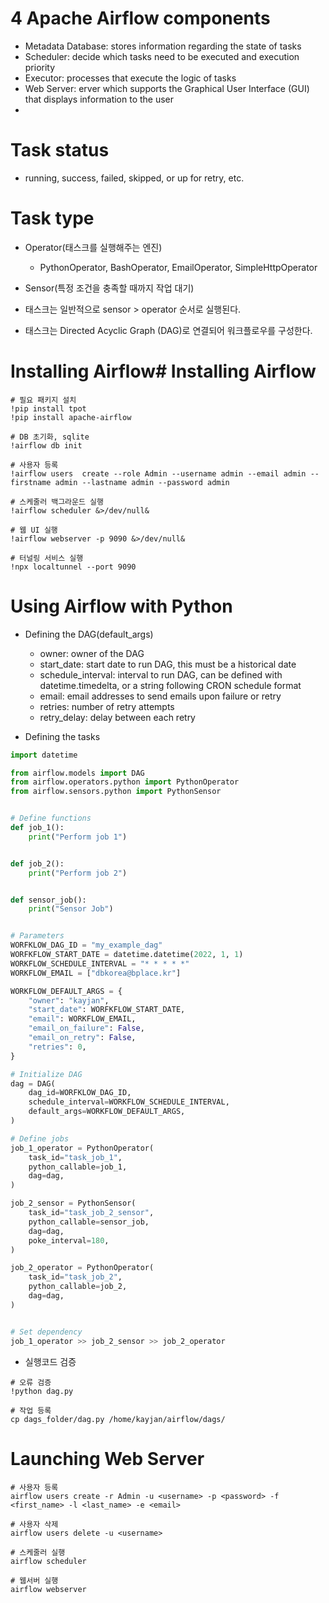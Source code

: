 # 4 Apache Airflow components
- Metadata Database: stores information regarding the state of tasks
- Scheduler: decide which tasks need to be executed and execution priority
- Executor: processes that execute the logic of tasks
- Web Server: erver which supports the Graphical User Interface (GUI) that displays information to the user
- 

# Task status
- running, success, failed, skipped, or up for retry, etc.

# Task type
- Operator(태스크를 실행해주는 엔진)
    - PythonOperator, BashOperator, EmailOperator, SimpleHttpOperator

- Sensor(특정 조건을 충족할 때까지 작업 대기)
- 태스크는 일반적으로 sensor > operator 순서로 실행된다.
- 태스크는 Directed Acyclic Graph (DAG)로 연결되어 워크플로우를 구성한다.

# Installing Airflow# Installing Airflow
```
# 필요 패키지 설치
!pip install tpot
!pip install apache-airflow

# DB 초기화, sqlite
!airflow db init

# 사용자 등록
!airflow users  create --role Admin --username admin --email admin --firstname admin --lastname admin --password admin

# 스케줄러 백그라운드 실행
!airflow scheduler &>/dev/null&

# 웹 UI 실행
!airflow webserver -p 9090 &>/dev/null&

# 터널링 서비스 실행
!npx localtunnel --port 9090

```

# Using Airflow with Python
- Defining the DAG(default_args)
    - owner: owner of the DAG
    - start_date: start date to run DAG, this must be a historical date
    - schedule_interval: interval to run DAG, can be defined with datetime.timedelta, or a string following CRON schedule format
    - email: email addresses to send emails upon failure or retry
    - retries: number of retry attempts
    - retry_delay: delay between each retry

- Defining the tasks
```python
import datetime

from airflow.models import DAG
from airflow.operators.python import PythonOperator
from airflow.sensors.python import PythonSensor


# Define functions
def job_1():
    print("Perform job 1")


def job_2():
    print("Perform job 2")


def sensor_job():
    print("Sensor Job")


# Parameters
WORFKLOW_DAG_ID = "my_example_dag"
WORFKFLOW_START_DATE = datetime.datetime(2022, 1, 1)
WORKFLOW_SCHEDULE_INTERVAL = "* * * * *"
WORKFLOW_EMAIL = ["dbkorea@bplace.kr"]

WORKFLOW_DEFAULT_ARGS = {
    "owner": "kayjan",
    "start_date": WORFKFLOW_START_DATE,
    "email": WORKFLOW_EMAIL,
    "email_on_failure": False,
    "email_on_retry": False,
    "retries": 0,
}

# Initialize DAG
dag = DAG(
    dag_id=WORFKLOW_DAG_ID,
    schedule_interval=WORKFLOW_SCHEDULE_INTERVAL,
    default_args=WORKFLOW_DEFAULT_ARGS,
)

# Define jobs
job_1_operator = PythonOperator(
    task_id="task_job_1",
    python_callable=job_1,
    dag=dag,
)

job_2_sensor = PythonSensor(
    task_id="task_job_2_sensor",
    python_callable=sensor_job,
    dag=dag,
    poke_interval=180,
)

job_2_operator = PythonOperator(
    task_id="task_job_2",
    python_callable=job_2,
    dag=dag,
)


# Set dependency
job_1_operator >> job_2_sensor >> job_2_operator

```

- 실행코드 검증
```
# 오류 검증
!python dag.py

# 작업 등록
cp dags_folder/dag.py /home/kayjan/airflow/dags/

```

# Launching Web Server
```
# 사용자 등록
airflow users create -r Admin -u <username> -p <password> -f <first_name> -l <last_name> -e <email>

# 사용자 삭제
airflow users delete -u <username>

# 스케줄러 실행
airflow scheduler

# 웹서버 실행
airflow webserver

```

